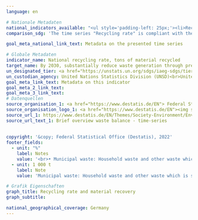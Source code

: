 ```yaml
---
language: en    

# Nationale Metadaten    
national_indicators_available: "<ul style='padding-left: 25px;'><li>Recycling rate</li> <li> Material recovery</li></ul>"    
comparison_sdg: 'The time series "Recycling rate" is compliant with the global metadata. The time series "Material recovery" provides additional information.'    

goal_meta_national_link_text: Metadata on the presented time series    

# Globale Metadaten    
indicator_name: National recycling rate, tons of material recycled    
target_name: By 2030, substantially reduce waste generation through prevention, reduction, recycling and reuse    
un_designated_tier: <a href="https://unstats.un.org/sdgs/iaeg-sdgs/tier-classification/" title="Click here for more information on the UN tier classification."  target="_blank">Tier II</a>    
un_custodian_agency: United Nations Statistics Division (UNSD)<br>United Nations Environment Programme (UNEP)    
goal_meta_link_text: Metadata on this indicator    
goal_meta_2_link_text:     
goal_meta_3_link_text:         
# Datenquellen
source_organisation_1: <a href="https://www.destatis.de/EN"> Federal Statistical Office (Destatis) </a>
source_organisation_logo_1: <a href="https://www.destatis.de/EN"><img src="https://g205sdgs.github.io/sdg-indicators/public/OrgImgEn/destatis.png" alt="Logo destatis" style="height:60px; width:148px"/></a>
source_url_1: https://www.destatis.de/EN/Themes/Society-Environment/Environment/Waste-Management/Tables/liste-brief-overview-waste-balance.html
source_url_text_1: Brief overview waste balance - time-series
    
    
copyright: '&copy; Federal Statistical Office (Destatis), 2022'    
footer_fields:
  - unit: "%"
    label: Notes
    value: '<br>• Municipal waste: Household waste and other waste which is similar in nature or composition to waste from households, e.g. commercial waste similar to household waste, market waste, Street-sweeping.<br>• Recycling rate: share of input of all treatment plants that are connected to the "Material recovery" processes total waste generation.'
  - unit: 1 000 t
    label: Note
    value: 'Municipal waste: Household waste and other waste which is similar in nature or composition to waste from households, e.g. commercial waste similar to household waste, market waste, Street-sweeping.'    

# Grafik Eigenschaften    
graph_title: Recycling rate and material recovery
graph_subtitle:     

national_geographical_coverage: Germany    
---
```


<span></span>